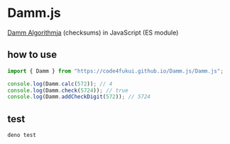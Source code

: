 # Damm.js

[Damm Algorithm](https://en.wikipedia.org/wiki/Damm_algorithm)[ja](https://ja.wikipedia.org/wiki/Damm%E3%82%A2%E3%83%AB%E3%82%B4%E3%83%AA%E3%82%BA%E3%83%A0) (checksums) in JavaScript (ES module)

## how to use

```js
import { Damm } from "https://code4fukui.github.io/Damm.js/Damm.js";

console.log(Damm.calc(572)); // 4
console.log(Damm.check(5724)); // true
console.log(Damm.addCheckDigit(572)); // 5724
```

## test

```
deno test
```
